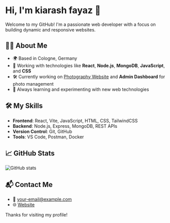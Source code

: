 # Hi, I'm kiarash fayaz 👋

Welcome to my GitHub! I'm a passionate web developer with a focus on building dynamic and responsive websites.

## 👨‍💻 About Me
- 🌍 Based in Cologne, Germany
- 🚀 Working with technologies like **React**, **Node.js**, **MongoDB**, **JavaScript**, and **CSS**
- 🛠 Currently working on [Photography Website](#) and **Admin Dashboard** for photo management
- 🔭 Always learning and experimenting with new web technologies

## 🛠️ My Skills
- **Frontend**: React, Vite, JavaScript, HTML, CSS, TailwindCSS
- **Backend**: Node.js, Express, MongoDB, REST APIs
- **Version Control**: Git, GitHub
- **Tools**: VS Code, Postman, Docker

## 📈 GitHub Stats
![GitHub stats](https://github-readme-stats.vercel.app/api?username=kiarash-f&show_icons=true&count_private=true&theme=radical)

## 📬 Contact Me
- 📧 [your-email@example.com](mailto:kiarash.fayyaz72@outlook.com)
- 🌐 [Website](#)

Thanks for visiting my profile!
